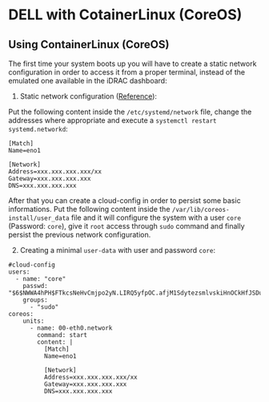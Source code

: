 # DELL with CotainerLinux (CoreOS) 

## Using ContainerLinux (CoreOS)

The first time your system boots up you will have to create a static network configuration in order to access it from a proper terminal, instead of the emulated one available in the iDRAC dashboard:

1. Static network configuration ([Reference](https://coreos.com/os/docs/latest/network-config-with-networkd.html)):

Put the following content inside the `/etc/systemd/network` file, change the addresses where appropriate and execute a `systemctl restart systemd.networkd`:

```
[Match]
Name=eno1

[Network]
Address=xxx.xxx.xxx.xxx/xx
Gateway=xxx.xxx.xxx.xxx
DNS=xxx.xxx.xxx.xxx
```

After that you can create a cloud-config in order to persist some basic informations. Put the following content inside the `/var/lib/coreos-install/user_data` file and it will configure the system with a user `core` (Password: `core`), give it `root` access through `sudo` command and finally persist the previous network configuration. 

2. Creating a minimal `user-data` with user and password `core`:

```
#cloud-config
users:
  - name: "core"
    passwd: "$6$NWWA4hPH$FTkcsNeHvCmjpo2yN.LIRQ5yfpOC.afjM1SdytezsmlvskiHnOCkHfJSDuUGVGBrp.a4QOgeCA9eLrga9YRZk/"
    groups:
      - "sudo"
coreos:
    units:
      - name: 00-eth0.network
        command: start
        content: |
          [Match]
          Name=eno1

          [Network]
          Address=xxx.xxx.xxx.xxx/xx
          Gateway=xxx.xxx.xxx.xxx
          DNS=xxx.xxx.xxx.xxx
```
